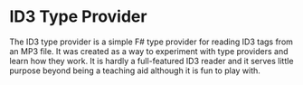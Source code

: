 ID3 Type Provider
=================

The ID3 type provider is a simple F# type provider for reading ID3 tags from an MP3 file. It was created as a way to experiment with type providers and learn how they work. It is hardly a full-featured ID3 reader and it serves little purpose beyond being a teaching aid although it is fun to play with.


